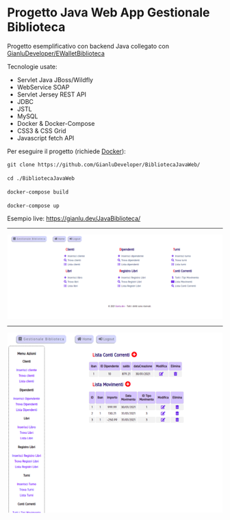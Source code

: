 # Progetto Java Web App Gestionale Biblioteca 

Progetto esemplificativo con backend Java collegato con [GianluDeveloper/EWalletBiblioteca](/GianluDeveloper/EWalletBiblioteca/) 

Tecnologie usate:
- Servlet Java JBoss/Wildfly
- WebService SOAP
- Servlet Jersey REST API
- JDBC
- JSTL
- MySQL
- Docker & Docker-Compose
- CSS3 & CSS Grid
- Javascript fetch API

Per eseguire il progetto (richiede [Docker](https://www.docker.com/get-started)):
```
git clone https://github.com/GianluDeveloper/BibliotecaJavaWeb/

cd ./BibliotecaJavaWeb

docker-compose build

docker-compose up 
```

Esempio live:
<https://gianlu.dev/JavaBiblioteca/>

***

![Java Biblioteca](ScreenJavaBiblioteca.png)

***

![Java Biblioteca Insert](ScreenJavaBibliotecaInsert.png)

